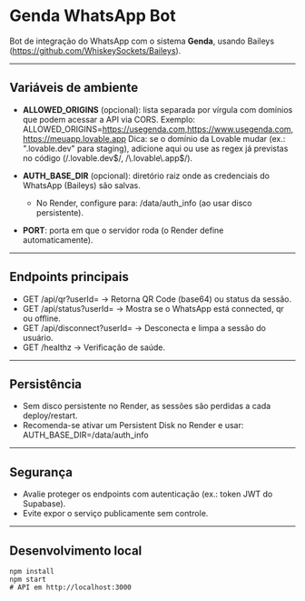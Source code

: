 # Genda WhatsApp Bot

Bot de integração do WhatsApp com o sistema **Genda**, usando Baileys (https://github.com/WhiskeySockets/Baileys).

---

## Variáveis de ambiente

- **ALLOWED_ORIGINS** (opcional): lista separada por vírgula com domínios que podem acessar a API via CORS.
  Exemplo:
      ALLOWED_ORIGINS=https://usegenda.com,https://www.usegenda.com,https://meuapp.lovable.app
  Dica: se o domínio da Lovable mudar (ex.: ".lovable.dev" para staging), adicione aqui ou use as regex já previstas no código (/\.lovable\.dev$/, /\.lovable\.app$/).

- **AUTH_BASE_DIR** (opcional): diretório raiz onde as credenciais do WhatsApp (Baileys) são salvas.
  - No Render, configure para: /data/auth_info (ao usar disco persistente).

- **PORT**: porta em que o servidor roda (o Render define automaticamente).

---

## Endpoints principais

- GET /api/qr?userId=<id>  → Retorna QR Code (base64) ou status da sessão.
- GET /api/status?userId=<id>  → Mostra se o WhatsApp está connected, qr ou offline.
- GET /api/disconnect?userId=<id>  → Desconecta e limpa a sessão do usuário.
- GET /healthz  → Verificação de saúde.

---

## Persistência

- Sem disco persistente no Render, as sessões são perdidas a cada deploy/restart.
- Recomenda-se ativar um Persistent Disk no Render e usar: AUTH_BASE_DIR=/data/auth_info

---

## Segurança

- Avalie proteger os endpoints com autenticação (ex.: token JWT do Supabase).
- Evite expor o serviço publicamente sem controle.

---

## Desenvolvimento local

    npm install
    npm start
    # API em http://localhost:3000
